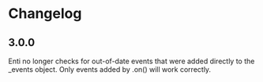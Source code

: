 # Changelog

## 3.0.0

Enti no longer checks for out-of-date events that were added directly to the _events object.
Only events added by .on() will work correctly.